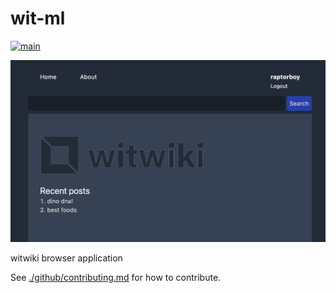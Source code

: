 # wit-ml

[![main](https://github.com/cdaringe/wit-ml/actions/workflows/main.yaml/badge.svg)](https://github.com/cdaringe/wit-ml/actions/workflows/main.yaml)

![witwiki preview](./img//snap.png)

witwiki browser application

See [./github/contributing.md](.github/contributing.md) for how to contribute.
